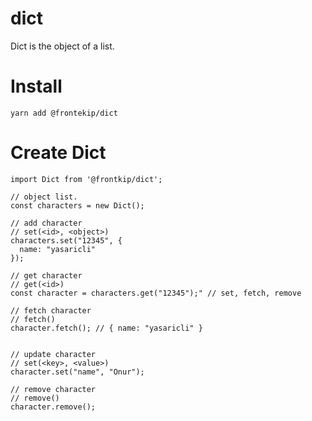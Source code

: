 # dict
Dict is the object of a list.

# Install

    yarn add @frontekip/dict
    
# Create Dict

```JS
import Dict from '@frontkip/dict';

// object list.
const characters = new Dict();

// add character
// set(<id>, <object>)
characters.set("12345", {
  name: "yasaricli"
});

// get character
// get(<id>)
const character = characters.get("12345");" // set, fetch, remove

// fetch character
// fetch()
character.fetch(); // { name: "yasaricli" }


// update character
// set(<key>, <value>)
character.set("name", "Onur");

// remove character
// remove()
character.remove();


```
